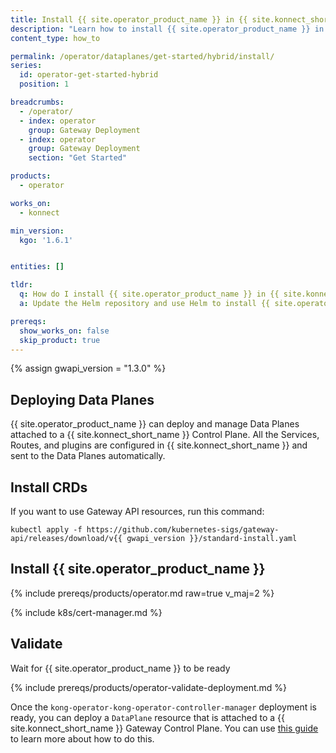 ```yaml
---
title: Install {{ site.operator_product_name }} in {{ site.konnect_short_name }} hybrid mode
description: "Learn how to install {{ site.operator_product_name }} in Konnect hybrid mode using Helm"
content_type: how_to

permalink: /operator/dataplanes/get-started/hybrid/install/
series:
  id: operator-get-started-hybrid
  position: 1

breadcrumbs:
  - /operator/
  - index: operator
    group: Gateway Deployment
  - index: operator
    group: Gateway Deployment
    section: "Get Started"

products:
  - operator

works_on:
  - konnect

min_version:
  kgo: '1.6.1'


entities: []

tldr:
  q: How do I install {{ site.operator_product_name }} in {{ site.konnect_short_name }} hybrid mode?
  a: Update the Helm repository and use Helm to install {{ site.operator_product_name }} in {{ site.konnect_short_name }}.

prereqs:
  show_works_on: false
  skip_product: true
---
```


{% assign gwapi_version = "1.3.0" %}

## Deploying Data Planes

{{ site.operator_product_name }} can deploy and manage Data Planes attached to a {{ site.konnect_short_name }} Control Plane. All the Services, Routes, and plugins are configured in {{ site.konnect_short_name }} and sent to the Data Planes automatically.

## Install CRDs

If you want to use Gateway API resources, run this command:

```shell
kubectl apply -f https://github.com/kubernetes-sigs/gateway-api/releases/download/v{{ gwapi_version }}/standard-install.yaml
```

## Install {{ site.operator_product_name }}

{% include prereqs/products/operator.md raw=true v_maj=2 %}

{% include k8s/cert-manager.md %}

## Validate

Wait for {{ site.operator_product_name }} to be ready

{% include prereqs/products/operator-validate-deployment.md %}

Once the `kong-operator-kong-operator-controller-manager` deployment is ready, you can deploy a `DataPlane` resource that is attached to a {{ site.konnect_short_name }} Gateway Control Plane.
You can use [this guide](/operator/dataplanes/konnectextension/#konnect-control-plane-reference) to learn more about how to do this.
